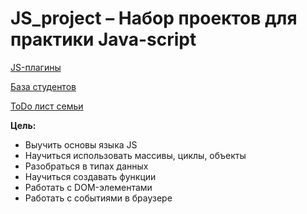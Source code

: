 # JS_project – Набор проектов для практики Java-script

[JS-плагины](https://crashmet.github.io/js_project/plugins/index)

[База студентов](https://crashmet.github.io/js_project/student/index)

[ToDo лист семьи](https://crashmet.github.io/first_project/todo/index)


**Цель:**
- Выучить основы языка JS
- Научиться использовать массивы, циклы, объекты
- Разобраться в типах данных
- Научиться создавать функции
- Работать с DOM-элементами
- Работать с событиями в браузере 
